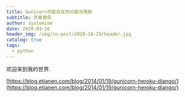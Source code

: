 ```yaml
---
title: Gunicorn可能存在的问题与限制
subtitle: 文章暂存
author: systemime
date: 2020-03-16
header_img: /img/in-post/2020-10-29/header.jpg
catalog: true
tags:
  - python
---
```


欢迎来到我的世界.

<!-- more -->

[https://blog.etianen.com/blog/2014/01/19/gunicorn-heroku-django/](https://blog.etianen.com/blog/2014/01/19/gunicorn-heroku-django/)
